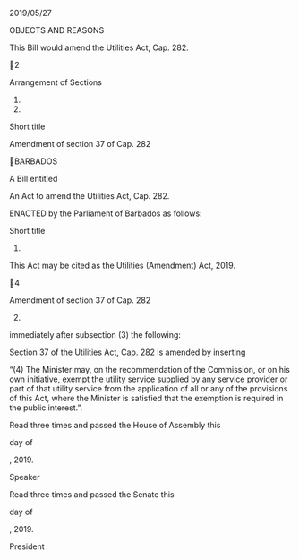 2019/05/27

OBJECTS AND REASONS

This Bill would amend the Utilities Act, Cap. 282.

2

Arrangement of Sections

1.

2.

Short title

Amendment of section 37 of Cap. 282

BARBADOS

A Bill entitled

An Act to amend the Utilities Act, Cap. 282.

ENACTED by the Parliament of Barbados as follows:

Short title

1.

This Act may be cited as the Utilities (Amendment) Act, 2019.

4

Amendment of section 37 of Cap. 282

2.
immediately after subsection (3) the following:

Section  37  of  the  Utilities  Act,  Cap.  282  is  amended  by  inserting

“(4)
The Minister may, on the recommendation of the Commission,
or  on  his  own  initiative,  exempt  the  utility  service  supplied  by  any
service provider or part of that utility service from the application of all
or any of the provisions of this Act, where the Minister is satisfied that
the exemption is required in the public interest.”.

Read three times and passed the House of Assembly this

day of

, 2019.

Speaker

Read three times and passed the Senate this

day of

, 2019.

President

